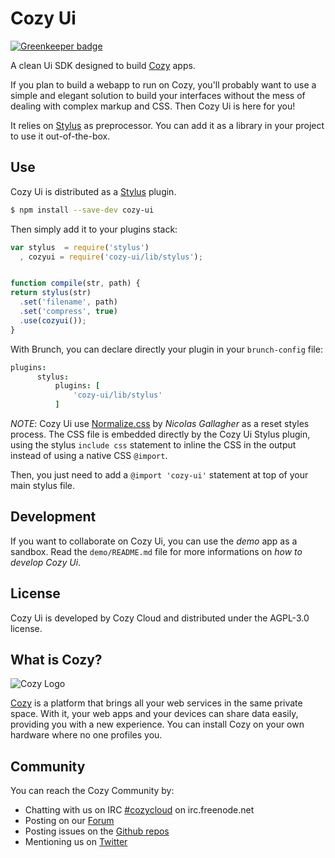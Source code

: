 Cozy Ui
=======

[![Greenkeeper badge](https://badges.greenkeeper.io/cozy/cozy-ui.svg)](https://greenkeeper.io/)

A clean Ui SDK designed to build [Cozy](https://cozy.io/) apps.

If you plan to build a webapp to run on Cozy, you'll probably want to use a
simple and elegant solution to build your interfaces without the mess of
dealing with complex markup and CSS. Then Cozy Ui is here for you!

It relies on [Stylus][stylus] as preprocessor. You can add it as a library in
your project to use it out-of-the-box.


## Use

Cozy Ui is distributed as a [Stylus][stylus] plugin.

```sh
$ npm install --save-dev cozy-ui
```

Then simply add it to your plugins stack:

```js
var stylus  = require('stylus')
  , cozyui = require('cozy-ui/lib/stylus');


function compile(str, path) {
return stylus(str)
  .set('filename', path)
  .set('compress', true)
  .use(cozyui());
}
```

With Brunch, you can declare directly your plugin in your `brunch-config` file:

```coffee
plugins:
      stylus:
          plugins: [
              'cozy-ui/lib/stylus'
          ]
```

_NOTE_: Cozy Ui use [Normalize.css](https://necolas.github.io/normalize.css/) by
_Nicolas Gallagher_ as a reset styles process. The CSS file is embedded directly
by the Cozy Ui Stylus plugin, using the stylus `include css` statement to
inline the CSS in the output instead of using a native CSS `@import`.

Then, you just need to add a `@import 'cozy-ui'` statement at top of your main
stylus file.


## Development

If you want to collaborate on Cozy Ui, you can use the _demo_ app as a sandbox.
Read the `demo/README.md` file for more informations on _how to develop Cozy
Ui_.


## License

Cozy Ui is developed by Cozy Cloud and distributed under the AGPL-3.0 license.


## What is Cozy?

![Cozy Logo](https://raw.github.com/cozy/cozy-setup/gh-pages/assets/images/happycloud.png)

[Cozy](https://cozy.io) is a platform that brings all your web services in the
same private space. With it, your web apps and your devices can share data
easily, providing you with a new experience. You can install Cozy on your own
hardware where no one profiles you.


## Community

You can reach the Cozy Community by:

* Chatting with us on IRC [#cozycloud](http://webchat.freenode.net/?channels=%23cozycloud) on irc.freenode.net
* Posting on our [Forum](https://forum.cozy.io)
* Posting issues on the [Github repos](https://github.com/cozy/)
* Mentioning us on [Twitter](https://twitter.com/mycozycloud)



[stylus]: https://learnboost.github.io/stylus/
